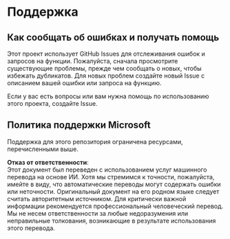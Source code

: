# Поддержка
## Как сообщать об ошибках и получать помощь  

Этот проект использует GitHub Issues для отслеживания ошибок и запросов на функции. Пожалуйста, сначала просмотрите существующие 
проблемы, прежде чем сообщать о новых, чтобы избежать дубликатов. Для новых проблем создайте новый Issue с описанием вашей ошибки или 
запроса на функцию.

Если у вас есть вопросы или вам нужна помощь по использованию этого проекта, создайте Issue.

## Политика поддержки Microsoft  

Поддержка для этого репозитория ограничена ресурсами, перечисленными выше.

**Отказ от ответственности**:  
Этот документ был переведен с использованием услуг машинного перевода на основе ИИ. Хотя мы стремимся к точности, пожалуйста, имейте в виду, что автоматические переводы могут содержать ошибки или неточности. Оригинальный документ на его родном языке следует считать авторитетным источником. Для критически важной информации рекомендуется профессиональный человеческий перевод. Мы не несем ответственности за любые недоразумения или неправильные толкования, возникающие в результате использования этого перевода.